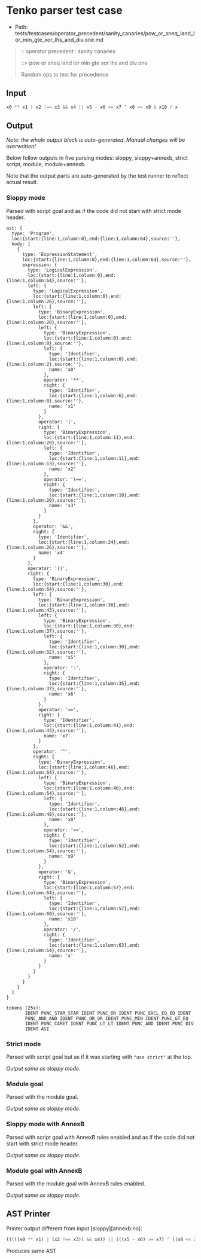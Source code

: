 # Tenko parser test case

- Path: tests/testcases/operator_precedent/sanity_canaries/pow_or_sneq_land_lor_min_gte_xor_lhs_and_div.one.md

> :: operator precedent : sanity canaries
>
> ::> pow or sneq land lor min gte xor lhs and div.one
>
> Random ops to test for precedence

## Input

`````js
x0 ** x1 | x2 !== x3 && x4 || x5 - x6 >= x7 ^ x8 << x9 & x10 / x
`````

## Output

_Note: the whole output block is auto-generated. Manual changes will be overwritten!_

Below follow outputs in five parsing modes: sloppy, sloppy+annexb, strict script, module, module+annexb.

Note that the output parts are auto-generated by the test runner to reflect actual result.

### Sloppy mode

Parsed with script goal and as if the code did not start with strict mode header.

`````
ast: {
  type: 'Program',
  loc:{start:{line:1,column:0},end:{line:1,column:64},source:''},
  body: [
    {
      type: 'ExpressionStatement',
      loc:{start:{line:1,column:0},end:{line:1,column:64},source:''},
      expression: {
        type: 'LogicalExpression',
        loc:{start:{line:1,column:0},end:{line:1,column:64},source:''},
        left: {
          type: 'LogicalExpression',
          loc:{start:{line:1,column:0},end:{line:1,column:26},source:''},
          left: {
            type: 'BinaryExpression',
            loc:{start:{line:1,column:0},end:{line:1,column:20},source:''},
            left: {
              type: 'BinaryExpression',
              loc:{start:{line:1,column:0},end:{line:1,column:8},source:''},
              left: {
                type: 'Identifier',
                loc:{start:{line:1,column:0},end:{line:1,column:2},source:''},
                name: 'x0'
              },
              operator: '**',
              right: {
                type: 'Identifier',
                loc:{start:{line:1,column:6},end:{line:1,column:8},source:''},
                name: 'x1'
              }
            },
            operator: '|',
            right: {
              type: 'BinaryExpression',
              loc:{start:{line:1,column:11},end:{line:1,column:20},source:''},
              left: {
                type: 'Identifier',
                loc:{start:{line:1,column:11},end:{line:1,column:13},source:''},
                name: 'x2'
              },
              operator: '!==',
              right: {
                type: 'Identifier',
                loc:{start:{line:1,column:18},end:{line:1,column:20},source:''},
                name: 'x3'
              }
            }
          },
          operator: '&&',
          right: {
            type: 'Identifier',
            loc:{start:{line:1,column:24},end:{line:1,column:26},source:''},
            name: 'x4'
          }
        },
        operator: '||',
        right: {
          type: 'BinaryExpression',
          loc:{start:{line:1,column:30},end:{line:1,column:64},source:''},
          left: {
            type: 'BinaryExpression',
            loc:{start:{line:1,column:30},end:{line:1,column:43},source:''},
            left: {
              type: 'BinaryExpression',
              loc:{start:{line:1,column:30},end:{line:1,column:37},source:''},
              left: {
                type: 'Identifier',
                loc:{start:{line:1,column:30},end:{line:1,column:32},source:''},
                name: 'x5'
              },
              operator: '-',
              right: {
                type: 'Identifier',
                loc:{start:{line:1,column:35},end:{line:1,column:37},source:''},
                name: 'x6'
              }
            },
            operator: '>=',
            right: {
              type: 'Identifier',
              loc:{start:{line:1,column:41},end:{line:1,column:43},source:''},
              name: 'x7'
            }
          },
          operator: '^',
          right: {
            type: 'BinaryExpression',
            loc:{start:{line:1,column:46},end:{line:1,column:64},source:''},
            left: {
              type: 'BinaryExpression',
              loc:{start:{line:1,column:46},end:{line:1,column:54},source:''},
              left: {
                type: 'Identifier',
                loc:{start:{line:1,column:46},end:{line:1,column:48},source:''},
                name: 'x8'
              },
              operator: '<<',
              right: {
                type: 'Identifier',
                loc:{start:{line:1,column:52},end:{line:1,column:54},source:''},
                name: 'x9'
              }
            },
            operator: '&',
            right: {
              type: 'BinaryExpression',
              loc:{start:{line:1,column:57},end:{line:1,column:64},source:''},
              left: {
                type: 'Identifier',
                loc:{start:{line:1,column:57},end:{line:1,column:60},source:''},
                name: 'x10'
              },
              operator: '/',
              right: {
                type: 'Identifier',
                loc:{start:{line:1,column:63},end:{line:1,column:64},source:''},
                name: 'x'
              }
            }
          }
        }
      }
    }
  ]
}

tokens (25x):
       IDENT PUNC_STAR_STAR IDENT PUNC_OR IDENT PUNC_EXCL_EQ_EQ IDENT
       PUNC_AND_AND IDENT PUNC_OR_OR IDENT PUNC_MIN IDENT PUNC_GT_EQ
       IDENT PUNC_CARET IDENT PUNC_LT_LT IDENT PUNC_AND IDENT PUNC_DIV
       IDENT ASI
`````

### Strict mode

Parsed with script goal but as if it was starting with `"use strict"` at the top.

_Output same as sloppy mode._

### Module goal

Parsed with the module goal.

_Output same as sloppy mode._

### Sloppy mode with AnnexB

Parsed with script goal with AnnexB rules enabled and as if the code did not start with strict mode header.

_Output same as sloppy mode._

### Module goal with AnnexB

Parsed with the module goal with AnnexB rules enabled.

_Output same as sloppy mode._

## AST Printer

Printer output different from input [sloppy][annexb:no]:

````js
(((((x0 ** x1) | (x2 !== x3)) && x4)) || (((x5 - x6) >= x7) ^ ((x8 << x9) & (x10 / x))));
````

Produces same AST
